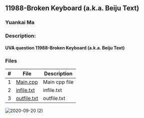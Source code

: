 ## 11988-Broken Keyboard (a.k.a. Beiju Text)
### Yuankai Ma
### Description:
#### UVA question 11988-Broken Keyboard (a.k.a. Beiju Text)

### Files

|   #   | File            | Description                                        |
| :---: | --------------- | -------------------------------------------------- |
|   1   | <a href="https://github.com/Kyrie-Ma/4883-Programming_Techniques-Ma/blob/master/Assignment/A05/11988/Main.cpp" > Main.cpp         | Main cpp file      |
|   2   | <a href="https://github.com/Kyrie-Ma/4883-Programming_Techniques-Ma/blob/master/Assignment/A05/11988/infile.txt" > infile.txt         | infile.txt      |
|   3   | <a href="https://github.com/Kyrie-Ma/4883-Programming_Techniques-Ma/blob/master/Assignment/A05/11988/outfile.txt" > outfile.txt         | outfile.txt      |

![2020-09-20 (2)](https://user-images.githubusercontent.com/60235679/93712701-17caa000-fb1d-11ea-807a-b1570fbe91b4.png)
